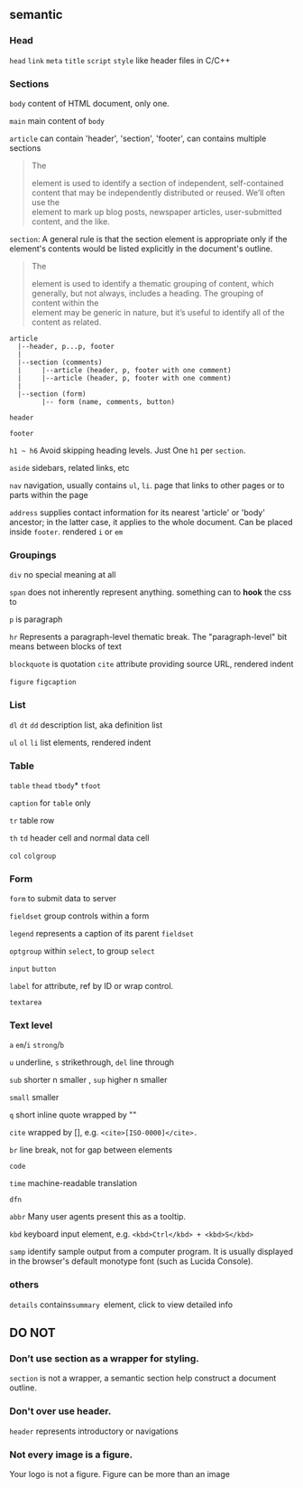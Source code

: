## semantic

### Head

`head` `link` `meta` `title` `script` `style` like header files in C/C++

### Sections

`body` content of HTML document, only one.

`main` main content of `body`

`article` can contain 'header', 'section', 'footer', can contains multiple sections

> The <article> element is used to identify a section of independent, self-contained content that may be independently distributed or reused. We’ll often use the <article> element to mark up blog posts, newspaper articles, user-submitted content, and the like.

`section`: A general rule is that the section element is appropriate only if the element's contents would be listed explicitly in the document's outline.

>The <section> element is used to identify a thematic grouping of content, which generally, but not always, includes a heading. The grouping of content within the <section> element may be generic in nature, but it’s useful to identify all of the content as related.

```
article
  |--header, p...p, footer
  |
  |--section (comments)
  |     |--article (header, p, footer with one comment)
  |     |--article (header, p, footer with one comment)
  |
  |--section (form)
        |-- form (name, comments, button)

```

`header`

`footer`

`h1 ~ h6` Avoid skipping heading levels. Just One `h1` per `section`.

`aside` sidebars, related links, etc

`nav` navigation, usually contains `ul`, `li`. page that links to other pages or to parts within the page

`address` supplies contact information for its nearest 'article' or 'body' ancestor; in the latter case, it applies to the whole document. Can be placed inside `footer`. rendered `i` or `em`

### Groupings

`div` no special meaning at all

`span` does not inherently represent anything. something can to **hook** the css to

`p` is paragraph

`hr` Represents a paragraph-level thematic break. The "paragraph-level" bit means between blocks of text

`blockquote` is quotation `cite` attribute providing source URL, rendered indent

`figure` `figcaption`

### List

`dl` `dt` `dd` description list, aka definition list

`ul` `ol` `li` list elements, rendered indent

### Table

`table` `thead` `tbody`* `tfoot`

`caption` for `table` only

`tr` table row

`th` `td` header cell and normal data cell

`col` `colgroup`

### Form

`form` to submit data to server

`fieldset` group controls within a form

`legend` represents a caption of its parent `fieldset`

`optgroup` within `select`, to group `select`

`input` `button`

`label` for attribute, ref by ID or wrap control. 

`textarea`

### Text level

`a` `em`/`i` `strong`/`b` 

`u` underline, `s` strikethrough, `del` line through

`sub` shorter n smaller , `sup` higher n smaller

`small` smaller

`q` short inline quote wrapped by ""

`cite` wrapped by [], e.g. `<cite>[ISO-0000]</cite>.`

`br` line break, not for gap between elements

`code` 

`time` machine-readable translation

`dfn` 

`abbr` Many user agents present this as a tooltip. 

`kbd` keyboard input element, e.g. `<kbd>Ctrl</kbd> + <kbd>S</kbd>`

`samp` identify sample output from a computer program. It is usually displayed in the browser's default monotype font (such as Lucida Console).

### others

`details` contains`summary `element, click to view detailed info


## DO NOT

### Don’t use section as a wrapper for styling. 

`section` is not a wrapper, a semantic section help construct a document outline. 

### Don't over use header. 

`header` represents introductory or navigations

### Not every image is a figure. 

Your logo is not a figure. Figure can be more than an image

